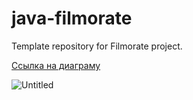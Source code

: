 # java-filmorate
Template repository for Filmorate project.



[Ссылка на диаграму](https://dbdiagram.io/d/64d0fbb402bd1c4a5e5eadd8)

![Untitled](https://github.com/allen11137/java-filmorate/assets/122568848/f9ed9ded-9575-4b0f-a628-128bc23a3c66)
